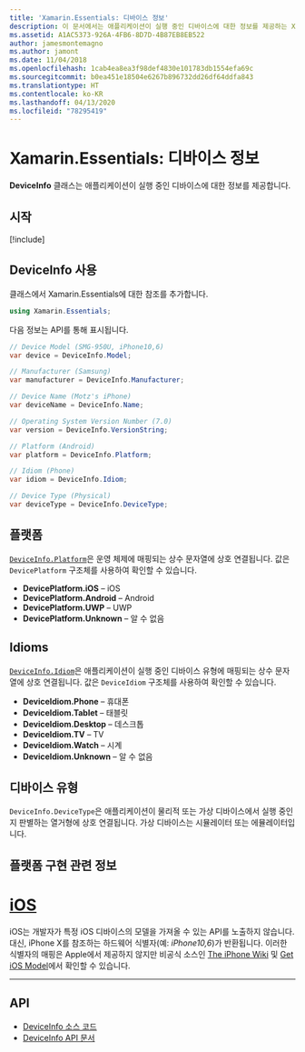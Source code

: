 ```yaml
---
title: 'Xamarin.Essentials: 디바이스 정보'
description: 이 문서에서는 애플리케이션이 실행 중인 디바이스에 대한 정보를 제공하는 Xamarin.Essentials의 DeviceInfo 클래스를 설명합니다.
ms.assetid: A1AC5373-926A-4FB6-8D7D-4B87EB8EB522
author: jamesmontemagno
ms.author: jamont
ms.date: 11/04/2018
ms.openlocfilehash: 1cab4ea8ea3f98def4830e101783db1554efa69c
ms.sourcegitcommit: b0ea451e18504e6267b896732dd26df64ddfa843
ms.translationtype: HT
ms.contentlocale: ko-KR
ms.lasthandoff: 04/13/2020
ms.locfileid: "78295419"
---
```

# <a name="xamarinessentials-device-information"></a>Xamarin.Essentials: 디바이스 정보

**DeviceInfo** 클래스는 애플리케이션이 실행 중인 디바이스에 대한 정보를 제공합니다.

## <a name="get-started"></a>시작

[!include[](~/essentials/includes/get-started.md)]

## <a name="using-deviceinfo"></a>DeviceInfo 사용

클래스에서 Xamarin.Essentials에 대한 참조를 추가합니다.

```csharp
using Xamarin.Essentials;
```

다음 정보는 API를 통해 표시됩니다.

```csharp
// Device Model (SMG-950U, iPhone10,6)
var device = DeviceInfo.Model;

// Manufacturer (Samsung)
var manufacturer = DeviceInfo.Manufacturer;

// Device Name (Motz's iPhone)
var deviceName = DeviceInfo.Name;

// Operating System Version Number (7.0)
var version = DeviceInfo.VersionString;

// Platform (Android)
var platform = DeviceInfo.Platform;

// Idiom (Phone)
var idiom = DeviceInfo.Idiom;

// Device Type (Physical)
var deviceType = DeviceInfo.DeviceType;
```

## <a name="platforms"></a>플랫폼

[`DeviceInfo.Platform`](xref:Xamarin.Essentials.DeviceInfo.Platform)은 운영 체제에 매핑되는 상수 문자열에 상호 연결됩니다. 값은 `DevicePlatform` 구조체를 사용하여 확인할 수 있습니다.

- **DevicePlatform.iOS** – iOS
- **DevicePlatform.Android** – Android
- **DevicePlatform.UWP** – UWP
- **DevicePlatform.Unknown** – 알 수 없음

## <a name="idioms"></a>Idioms

[`DeviceInfo.Idiom`](xref:Xamarin.Essentials.DeviceInfo.Idiom)은 애플리케이션이 실행 중인 디바이스 유형에 매핑되는 상수 문자열에 상호 연결됩니다. 값은 `DeviceIdiom` 구조체를 사용하여 확인할 수 있습니다.

- **DeviceIdiom.Phone** – 휴대폰
- **DeviceIdiom.Tablet** – 태블릿
- **DeviceIdiom.Desktop** – 데스크톱
- **DeviceIdiom.TV** – TV
- **DeviceIdiom.Watch** – 시계
- **DeviceIdiom.Unknown** – 알 수 없음

## <a name="device-type"></a>디바이스 유형

`DeviceInfo.DeviceType`은 애플리케이션이 물리적 또는 가상 디바이스에서 실행 중인지 판별하는 열거형에 상호 연결됩니다. 가상 디바이스는 시뮬레이터 또는 에뮬레이터입니다.

## <a name="platform-implementation-specifics"></a>플랫폼 구현 관련 정보

# <a name="ios"></a>[iOS](#tab/ios)

iOS는 개발자가 특정 iOS 디바이스의 모델을 가져올 수 있는 API를 노출하지 않습니다. 대신, iPhone X를 참조하는 하드웨어 식별자(예: _iPhone10,6_)가 반환됩니다. 이러한 식별자의 매핑은 Apple에서 제공하지 않지만 비공식 소스인 [The iPhone Wiki](https://www.theiphonewiki.com/wiki/Models) 및 [Get iOS Model](https://github.com/dannycabrera/Get-iOS-Model)에서 확인할 수 있습니다.

--------------

## <a name="api"></a>API

- [DeviceInfo 소스 코드](https://github.com/xamarin/Essentials/tree/master/Xamarin.Essentials/DeviceInfo)
- [DeviceInfo API 문서](xref:Xamarin.Essentials.DeviceInfo)
